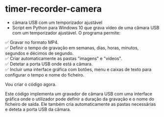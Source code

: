 # timer-recorder-camera
- câmara USB com um temporizador ajustável
- Script em Python para Windows 10 que grava vídeo de uma câmara USB com um temporizador ajustável. O programa permite:  

✅ Gravar no formato MP4.  
✅ Definir o tempo de gravação em semanas, dias, horas, minutos, segundos e décimos de segundo.  
✅ Criar automaticamente as pastas "imagens" e "vídeos".  
✅ Detetar a porta USB onde está a câmara.  
✅ Incluir uma interface gráfica com botões, menu e caixas de texto para configurar o tempo e nome do ficheiro.  

Vou criar o código agora.

Este código implementa um gravador de câmara USB com uma interface gráfica onde o utilizador pode definir a duração da gravação e o nome do ficheiro de saída. Ele também cria automaticamente as pastas necessárias e deteta a porta USB da câmara.
